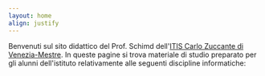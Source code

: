 ```yaml
---
layout: home
align: justify
---
```


Benvenuti sul sito didattico del Prof. Schimd dell'[ITIS Carlo Zuccante di
Venezia-Mestre](https://www.itiszuccante.edu.it/). In queste pagine si trova
materiale di studio preparato per gli alunni dell'istituto relativamente alle
seguenti discipline informatiche: